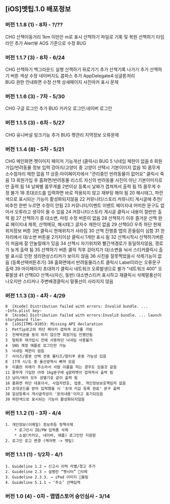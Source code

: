 ## [iOS]멧팁.1.0 배포정보

### 버전 1.1.8 (1) - 8차 - ?/??
CHG
   산책이동거리 1km 이만은 m로 표시
   산책하기 파일로 기록 및 복원
   산책하기 타임라인 추가
    Alert뷰 AOS 기준으로 수정
BUG

    
### 버전 1.1.7 (3) - 8차 - 6/24
CHG
    산책하기 백그라운드 실행
    산책하기 뒤로가기 추가
    산책기록 나가기 추가
    산책하기 버튼 색상 수정
    네이버지도 콤파스 추가
    AppDelegate4:싱글톤처리    
BUG
    권한 안내화면 수정
    산책 상세페이지 사진마커 표시 문제

### 버전 1.1.6 (3) - 7차 - 5/30
CHG
    구글 로그인 추가
BUG
    카카오 로그인:네이버 로그인

### 버전 1.1.5 (3) - 6차 - 5/27
CHG
    유니버설 링크기능 추가
BUG
    펫관리 지역정보 오류문제

### 버전 1.1.4 (8) - 5차 - 5/21
CHG
    메인화면 펫이미지 페이저 기능개선 (클릭시)
BUG
    5  닉네임 제한이 없음
    6  회원가입/반려동물 정보 입력    강아지/고양이 중 고양이 선택시 기본이미지 없음
    10 몸무게 소수점자리 제한 없음
    11 상훈:마이페이지에서 "관리중인 반려동물이 없어요" 클릭시 죽음
    13 회원가입 후 홈화면/반려동물 리스트    자신의 반려동물 사진이 아닌 기본이미지로만 출력 됨
    14 날짜별 몸무게를 2번이상 등록시 날짜가 겹쳐져서 출력 됨
    15 몸무게 수정 불가
    18 초대코드를 입력하면 바로 적용되지 않고 재부팅 해야 됨
    20 해시태그, 파란색으로 표시되는 기능이 활성화되지않음
    22 커뮤니티/스토리    커뮤니티 게시글에 추천/비추천 한번 누르면 수정이 안됨
    23 커뮤니티/이벤트    이벤트 페이지내 어떠한 문구도 없어서 오류라고 생각이 들 수 있음
    24 커뮤니티/스토리    게시글 클릭시 내용이 절반만 출력 됨
    27 산책하기 중 대소변, 마킹 수정 버튼이 없음
    28 산책하기 이후 즐거운 산책 완료 페이지내 제목, 산책메모, 해시태그 글자수 제한이 없음
    29 산책GO    우측 하단 현재위치정보 버튼 3번 클릭시 현재위치가 사라짐
    30 산책 진행중 맵의 흔들림이 심함
    31 한자리에서 대/소변 버튼을 2가지이상 클릭시 1개만 표시 됨
    32 산책시작시 산책하기버튼이 처음에 잘 안눌릴때가 있음
    34 산책시 자기위치와 빨간색경로가 동일하지않음, 경로가 늦게 출력 됨
    35 산책하기 버튼 클릭 직후 강아지가 대/소변을 눠서 스티커클릭시 출발 표시로 인한 생리현상스티커가 보이지 않음
    36 사진을 잘못찍었을시 삭제기능이 없음 (등록선택버튼추가)
    38 홈화면에서 반려동물리스트 클릭시 Label이라는 오류문구 출력
    39 마이페이지    초대하기 클릭시 네트워크 오류발생으로 불가 "네트워크 400" 오류발생
    41 산책GO    산책시(자신, 동반) 대소변스티커 표시하고 재클릭시 삭제말풍선이 나오지만 스티커나 주변배경클릭시 말풍선이 사라지지 않음

### 버전 1.1.3 (3) - 4차 - 4/29
    0  [Xcode] Distribution failed with errors: Invalid bundle. ... ~Info.plist key~
    0  [Xcode] Distribution failed with errors:Invalid bundle. ... launch storyboard file~
    0  [iOS]ITMS-91053: Missing API declaration
    1  PetTip로고와 하단 페이지 겹쳐져 로고를 가림
    2  전체약관을 동의 하지 않으면 회원가입 진행안됨
    3  탈퇴후 재가입시 전에 사용하던 닉네임 사용불가
    4  SNS 계정 애플로 로그인만 가능
    5  닉네임 제한이 없음
    7  사이즈/품종 선택 견종 몰티즈/말티푸 혼동 가능성 있음
    8  17개 시/도 중 울산광역시 빠져 있음
    9  이름란 위에가 주소라서 사람 이름을 적는 경우도 있을것 같음
    11 몸무게 기입란 아래 1kg문구에 g알파벳이 겹쳐져서 출력 됨
    13 남아/여아 모두 성별기호 같이 출력 됨
    16 홈화면 하단 대표이사, 사업자번호, 업종, 개인정보보호책임자 없음
    17 초대코드를 받아 입력했을 시 '초대 키값 등록 완료' 문구 출력
    38 일상등록시 게시글작성이 '문의내용'이라고 표기되있음
    39 파란색으로 표시되는 기능이 활성화되지않음

### 버전 1.1.2 (1) - 3차 - 4/4
    1. 개인정보(이메일) 정보취등 정책삭제
        * 로그인시 ID/PW 입력폼 삭제
        * 소셜(카카오, 네이버, 애플) 로그인만 지원함
    2. 로그인 로고 변경 (케어펫 -> 펫팁)

### 버전 1.1.1 (1) - 1/2차 - 4/1
    1. Guideline 1.2 → 신고시 이력 라벨/경고 추가
    2. Guideline 2.3 → 설명란 “펫시터” 삭제
    3. Guideline 2.3.3. → iPad 이미지 올림
    4. Guideline 5.1.1 → ‘주소’ 선택입력

### 버전 1.0 (4) - 0차 - 앱앱스토어 승인심사 - 3/14
